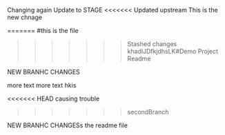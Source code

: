 Changing again
Update to STAGE
<<<<<<< Updated upstream
This is the new  chnage 

=======
#this is the file
>>>>>>> Stashed changes
khadlJDfkjdhsLK#Demo Project Readme 

NEW BRANHC CHANGES

more text more text
hkis

<<<<<<< HEAD
causing trouble 
>>>>>>> secondBranch

NEW BRANHC CHANGESs the readme file 
